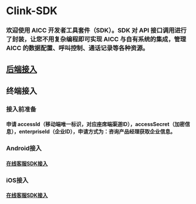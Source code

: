 # Clink-SDK

### 欢迎使用 AICC 开发者工具套件（SDK）。SDK 对 API 接口调用进行了封装，让您不用复杂编程即可实现 AICC 与自有系统的集成，管理 AICC 的数据配置、呼叫控制、通话记录等各种资源。

## [后端接入](https://github.com/ti-net/clink-sdk/blob/master/clink-serversdk/README.md)

## 终端接入

### 接入前准备
#### 申请 accessId（移动端唯一标识，对应座席端渠道ID），accessSecret（加密信息），enterpriseId（企业ID），申请方式为：咨询产品经理获取企业信息。

### Android接入
#### [在线客服SDK接入](https://github.com/ti-net/clink-sdk/blob/master/clink-appsdk/android/README.md)

### iOS接入
#### [在线客服SDK接入](https://github.com/ti-net/clink-sdk/blob/master/clink-appsdk/IOS/README.md)